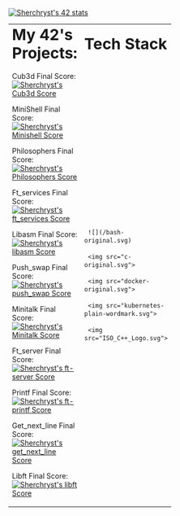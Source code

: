 [![Sherchryst's 42 stats](https://badge42.herokuapp.com/api/stats/sgah?privacyEmail=true)](https://github.com/JaeSeoKim/badge42)

<table class="fixed">
 <col width="40px" />
 <col width="40px" />
 <tr>
    <td><b style="font-size:30px">My 42's Projects:</b></td>
    <td><b style="font-size:30px">Tech Stack</b></td>
 </tr>
 <tr>
    <td>
     
     
Cub3d
Final Score:
[![Sherchryst's Cub3d Score](https://badge42.herokuapp.com/api/project/sgah/cub3d)](https://github.com/sherchryst/cub3d)

MiniShell
Final Score:
[![Sherchryst's Minishell Score](https://badge42.herokuapp.com/api/project/sgah/minishell)](https://github.com/sherchryst/minishell)

Philosophers
Final Score:
[![Sherchryst's Philosophers Score](https://badge42.herokuapp.com/api/project/sgah/Philosophers)](https://github.com/sherchryst/philosopher)

Ft_services
Final Score:
[![Sherchryst's ft_services Score](https://badge42.herokuapp.com/api/project/sgah/ft_services)](https://github.com/sherchryst/ft_services)

Libasm
Final Score:
[![Sherchryst's libasm Score](https://badge42.herokuapp.com/api/project/sgah/libasm)](https://github.com/sherchryst/libasm)

Push_swap
Final Score:
[![Sherchryst's push_swap Score](https://badge42.herokuapp.com/api/project/sgah/push_swap)](https://github.com/sherchryst/push_swap)

Minitalk
Final Score:
[![Sherchryst's Minitalk Score](https://badge42.herokuapp.com/api/project/sgah/minitalk)](https://github.com/sherchryst/minitalk)

Ft_server
Final Score:
[![Sherchryst's ft-server Score](https://badge42.herokuapp.com/api/project/sgah/ft_server)](https://github.com/sherchryst/ft-server)

Printf
Final Score:
[![Sherchryst's ft-printf Score](https://badge42.herokuapp.com/api/project/sgah/ft_printf)](https://github.com/sherchryst/printf)

Get_next_line
Final Score:
[![Sherchryst's get_next_line Score](https://badge42.herokuapp.com/api/project/sgah/get_next_line)](https://github.com/sherchryst/get_next_line)

Libft
Final Score:
[![Sherchryst's libft Score](https://badge42.herokuapp.com/api/project/sgah/Libft)](https://github.com/sherchryst/libft)</td>
    <td>
  
     
     ![](/bash-original.svg)
     
     <img src="c-original.svg">
     
     <img src="docker-original.svg">
     
     <img src="kubernetes-plain-wordmark.svg">
     
     <img src="ISO_C++_Logo.svg">
     
     
  </td>
 </tr>
</table>




<!--
**Sherchryst/sherchryst** is a ✨ _special_ ✨ repository because its `README.md` (this file) appears on your GitHub profile.

Here are some ideas to get you started:

- 🔭 I’m currently working on ...
- 🌱 I’m currently learning ...
- 👯 I’m looking to collaborate on ...
- 🤔 I’m looking for help with ...
- 💬 Ask me about ...
- 📫 How to reach me: ...
- 😄 Pronouns: ...
- ⚡ Fun fact: ...
-->
